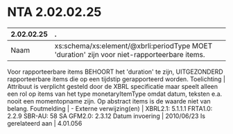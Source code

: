 # NTA 2.02.02.25

 2.02.02.25 | . 
 :--- | :--- 
 Naam | xs:schema/xs:element/@xbrli:periodType MOET 'duration' zijn voor niet-rapporteerbare items.
Voor rapporteerbare items BEHOORT het 'duration' te zijn, UITGEZONDERD rapporteerbare items die op een tijdstip gerapporteerd worden. 
 Toelichting | Attribuut is verplicht gesteld door de XBRL specificatie maar speelt alleen een rol op items van het type monetaryItemType omdat datum, teksten e.a. nooit een momentopname zijn. Op abstract items is de waarde niet van belang. 
 Foutmelding | - 
 Externe verwijzing(en) | XBRL2.1: 5.1.1.1
FRTA1.0: 2.2.9
SBR-AU: 58 SA
GFM2.0: 2.3.12 
 Datum invoering | 2010/06/23 
 Is gerelateerd aan | 4.01.056 
